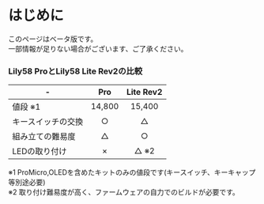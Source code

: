 # はじめに

このページはベータ版です。  
一部情報が足りない場合がございます、ご了承ください。

### Lily58 ProとLily58 Lite Rev2の比較
|-|Pro|Lite Rev2|
|---|:---:|:---:|
|値段 ※1|14,800|15,400|
|キースイッチの交換|○|△|
|組み立ての難易度|△|○|
|LEDの取り付け|×|△ ※2|

※1 ProMicro,OLEDを含めたキットのみの値段です(キースイッチ、キーキャップ等別途必要)   
※2 取り付け難易度が高く、ファームウェアの自力でのビルドが必要です。